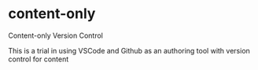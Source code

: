 # content-only
Content-only Version Control

This is a trial in using VSCode and Github as an authoring tool with version control for content
